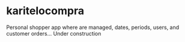 # karitelocompra
Personal shopper app where are managed, dates, periods, users, and customer orders... Under construction
